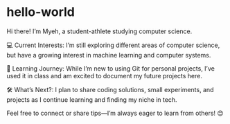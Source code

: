 # hello-world
Hi there! I’m Myeh, a student-athlete studying computer science.

💻 Current Interests: I’m still exploring different areas of computer science, but have a growing interest in machine learning and computer systems.

🌱 Learning Journey: While I’m new to using Git for personal projects, I’ve used it in class and am excited to document my future projects here.

🛠️ What’s Next?: I plan to share coding solutions, small experiments, and projects as I continue learning and finding my niche in tech.

Feel free to connect or share tips—I’m always eager to learn from others! 😊
